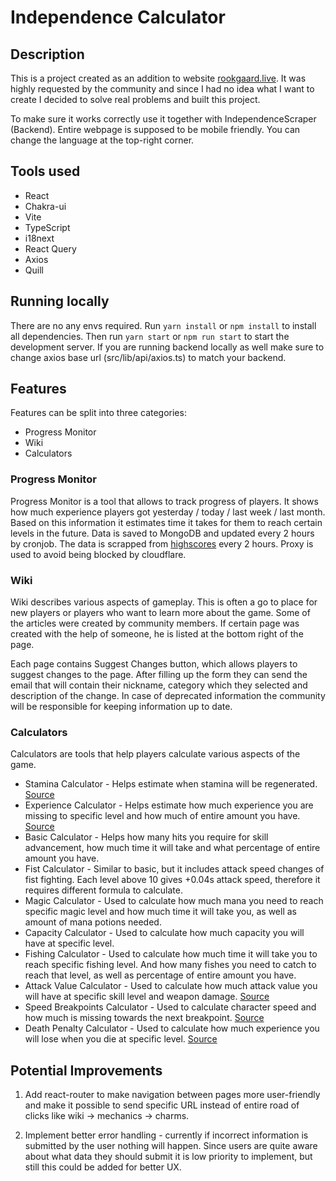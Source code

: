 # Independence Calculator

## Description
This is a project created as an addition to website [rookgaard.live](https://rookgaard.live/).
It was highly requested by the community and since I had no idea what I want to create I decided to solve real problems and built this project.

To make sure it works correctly use it together with IndependenceScraper (Backend). 
Entire webpage is supposed to be mobile friendly. You can change the language at the top-right corner.

## Tools used
- React
- Chakra-ui
- Vite
- TypeScript
- i18next
- React Query
- Axios
- Quill

## Running locally
There are no any envs required.
Run ```yarn install``` or ```npm install``` to install all dependencies.
Then run ```yarn start``` or ```npm run start``` to start the development server.
If you are running backend locally as well make sure to change axios base url (src/lib/api/axios.ts) to match your backend.

## Features
Features can be split into three categories:
- Progress Monitor
- Wiki
- Calculators

### Progress Monitor
Progress Monitor is a tool that allows to track progress of players.
It shows how much experience players got yesterday / today / last week / last month. Based on this information it estimates time it takes for them to reach certain levels in the future.
Data is saved to MongoDB and updated every 2 hours by cronjob.
The data is scrapped from [highscores](https://rookgaard.live/highscores.php) every 2 hours. Proxy is used to avoid being blocked by cloudflare.

### Wiki
Wiki describes various aspects of gameplay.
This is often a go to place for new players or players who want to learn more about the game.
Some of the articles were created by community members.
If certain page was created with the help of someone, he is listed at the bottom right of the page.

Each page contains Suggest Changes button, which allows players to suggest changes to the page. After filling up the form they can send the email that will contain their nickname, category which they selected and description of the change. In case of deprecated information the community will be responsible for keeping information up to date.

### Calculators
Calculators are tools that help players calculate various aspects of the game.
- Stamina Calculator - Helps estimate when stamina will be regenerated. [Source](https://tibia.fandom.com/wiki/Stamina)
- Experience Calculator - Helps estimate how much experience you are missing to specific level and how much of entire amount you have. [Source](https://tibia.fandom.com/wiki/Experience_Formula)
- Basic Calculator - Helps how many hits you require for skill advancement, how much time it will take and what percentage of entire amount you have.
- Fist Calculator - Similar to basic, but it includes attack speed changes of fist fighting. Each level above 10 gives +0.04s attack speed, therefore it requires different formula to calculate.
- Magic Calculator - Used to calculate how much mana you need to reach specific magic level and how much time it will take you, as well as amount of mana potions needed.
- Capacity Calculator - Used to calculate how much capacity you will have at specific level.
- Fishing Calculator - Used to calculate how much time it will take you to reach specific fishing level. And how many fishes you need to catch to reach that level, as well as percentage of entire amount you have.
- Attack Value Calculator - Used to calculate how much attack value you will have at specific skill level and weapon damage. [Source](https://tibia.fandom.com/wiki/Formulae#Attack_Value)
- Speed Breakpoints Calculator - Used to calculate character speed and how much is missing towards the next breakpoint. [Source](https://docs.google.com/spreadsheets/d/1SvoaTOPe-j76in5neX5eiD4Udz0dpcOFkg4gvm-pPXU)
- Death Penalty Calculator - Used to calculate how much experience you will lose when you die at specific level. [Source](https://tibia.fandom.com/wiki/Death)

## Potential Improvements
1. Add react-router to make navigation between pages more user-friendly and make it possible to send specific URL instead of entire road of clicks like wiki -> mechanics -> charms.

2. Implement better error handling - currently if incorrect information is submitted by the user nothing will happen. Since users are quite aware about what data they should submit it is low priority to implement, but still this could be added for better UX.